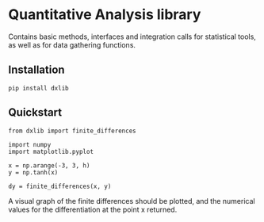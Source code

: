 # Quantitative Analysis library

Contains basic methods, interfaces and integration calls
for statistical tools, as well as for data gathering functions.


## Installation

`pip install dxlib`


## Quickstart

```
from dxlib import finite_differences

import numpy
import matplotlib.pyplot

x = np.arange(-3, 3, h)
y = np.tanh(x)

dy = finite_differences(x, y)
```

A visual graph of the finite differences should be plotted,
and the numerical values for the differentiation at the point x
returned.